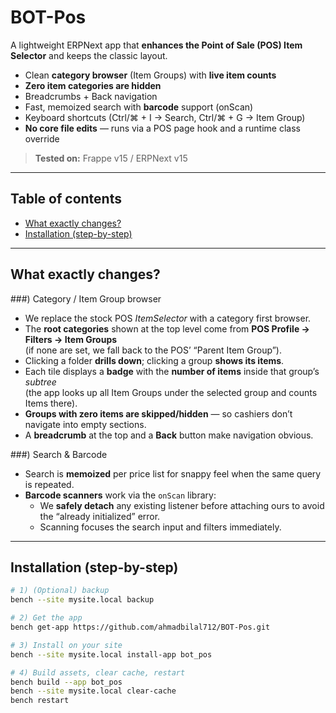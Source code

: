 # BOT-Pos

A lightweight ERPNext app that **enhances the Point of Sale (POS) Item Selector** and keeps the classic layout.

- Clean **category browser** (Item Groups) with **live item counts**
- **Zero item categories are hidden**
- Breadcrumbs + Back navigation
- Fast, memoized search with **barcode** support (onScan)
- Keyboard shortcuts (Ctrl/⌘ + I → Search, Ctrl/⌘ + G → Item Group)
- **No core file edits** — runs via a POS page hook and a runtime class override

> **Tested on:** Frappe v15 / ERPNext v15

---

## Table of contents

- [What exactly changes?](#what-exactly-changes)
- [Installation (step-by-step)](#installation-step-by-step)

---

## What exactly changes?

###) Category / Item Group browser
- We replace the stock POS *ItemSelector* with a category first browser.
- The **root categories** shown at the top level come from **POS Profile → Filters → Item Groups**  
  (if none are set, we fall back to the POS’ “Parent Item Group”).
- Clicking a folder **drills down**; clicking a group **shows its items**.
- Each tile displays a **badge** with the **number of items** inside that group’s *subtree*  
  (the app looks up all Item Groups under the selected group and counts Items there).
- **Groups with zero items are skipped/hidden** — so cashiers don’t navigate into empty sections.
- A **breadcrumb** at the top and a **Back** button make navigation obvious.

###) Search & Barcode
- Search is **memoized** per price list for snappy feel when the same query is repeated.
- **Barcode scanners** work via the `onScan` library:
  - We **safely detach** any existing listener before attaching ours to avoid the “already initialized” error.
  - Scanning focuses the search input and filters immediately.

---

## Installation (step-by-step)

```bash
# 1) (Optional) backup
bench --site mysite.local backup

# 2) Get the app
bench get-app https://github.com/ahmadbilal712/BOT-Pos.git

# 3) Install on your site
bench --site mysite.local install-app bot_pos

# 4) Build assets, clear cache, restart
bench build --app bot_pos
bench --site mysite.local clear-cache
bench restart
